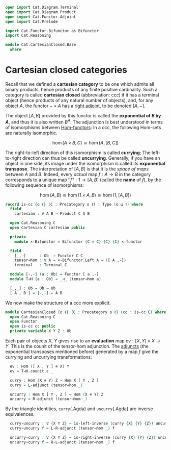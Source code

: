 ```agda
open import Cat.Diagram.Terminal
open import Cat.Diagram.Product
open import Cat.Functor.Adjoint
open import Cat.Prelude

import Cat.Functor.Bifunctor as Bifunctor
import Cat.Reasoning

module Cat.CartesianClosed.Base
  where
```

# Cartesian closed categories

Recall that we defined a **cartesian category** to be one which admits
all binary products, hence products of any finite positive cardinality.
Such a category is called **cartesian closed** (abbreviation: ccc) if it
has a terminal object (hence products of any natural number of objects),
and, for any object $A$, the functor $- \times A$ has a [right adjoint],
to be denoted $[A,-]$.

[right adjoint]: Cat.Functor.Adjoint.html

The object $[A,B]$ provided by this functor is called the **exponential
of $B$ by $A$**, and thus it is also written $B^A$. The adjunction is
best understood in terms of isomorphisms between [Hom-functors]: In a
ccc, the following Hom-sets are naturally isomorphic.

[Hom-functors]: Cat.Functor.Hom.html

$$
\hom(A \times B, C) \cong \hom(A, [B,C])
$$

The right-to-left direction of this isomorphism is called **currying**;
The left-to-right direction can thus be called **uncurrying**.
Generally, if you have an object in one side, its image under the
isomorphism is called its **exponential transpose**. The interpretation
of $[A,B]$ is that it is the _space of maps_ between $A$ and $B$.
Indeed, every _actual_ map $f : A \to B$ in the category corresponds to
a unique map $\ulcorner f \urcorner : 1 \to [A,B]$ (called the **name**
of $f$), by the following sequence of isomorphisms:

$$
\hom(A,B) \cong \hom(1 \times A, B) \cong \hom(1, [A,B])
$$

```agda
record is-cc {o ℓ} (C : Precategory o ℓ) : Type (o ⊔ ℓ) where
  field
    cartesian : ∀ A B → Product C A B

  open Cat.Reasoning C
  open Cartesian C cartesian public

  private
    module ×-Bifunctor = Bifunctor {C = C} {C} {C} ×-functor

  field
    [_,-]      : Ob  → Functor C C
    tensor⊣hom : ∀ A → ×-Bifunctor.Left A ⊣ ([ A ,-])
    terminal   : Terminal C

  module [-,-] (a : Ob) = Functor [ a ,-]
  module T⊣H {a : Ob} = _⊣_ (tensor⊣hom a)

  [_,_] : Ob → Ob → Ob
  [ A , B ] = [-,-].₀ A B
```

We now make the structure of a ccc more explicit.

```agda
module CartesianClosed {o ℓ} {C : Precategory o ℓ} (cc : is-cc C) where
  open Cat.Reasoning C
  open Functor
  open is-cc cc public
  private variable X Y Z : Ob
```

Each pair of objects $X$, $Y$ gives rise to an **evaluation** map
$\mathrm{ev} : [X, Y] \times X \to Y$. This is the counit of the
tensor-hom adjunction. The [adjuncts] (the exponential transposes
mentioned before) generated by a map $f$ give the currying and
uncurrying transformations:

[adjuncts]: Cat.Functor.Adjoint.Base.html

```agda
  ev : Hom ([ X , Y ] ⊗ X) Y
  ev = T⊣H.counit.ε _

  curry : Hom (X ⊗ Y) Z → Hom X [ Y , Z ]
  curry = L-adjunct (tensor⊣hom _)

  uncurry : Hom X [ Y , Z ] → Hom (X ⊗ Y) Z
  uncurry = R-adjunct (tensor⊣hom _)
```

By the triangle identities, `curry`{.Agda} and `uncurry`{.Agda} are
inverse equivalences.

```agda
  curry∘uncurry : ∀ {X Y Z} → is-left-inverse (curry {X} {Y} {Z}) uncurry
  curry∘uncurry f = L-R-adjunct (tensor⊣hom _) f

  uncurry∘curry : ∀ {X Y Z} → is-right-inverse (curry {X} {Y} {Z}) uncurry
  uncurry∘curry f = R-L-adjunct (tensor⊣hom _) f
```
